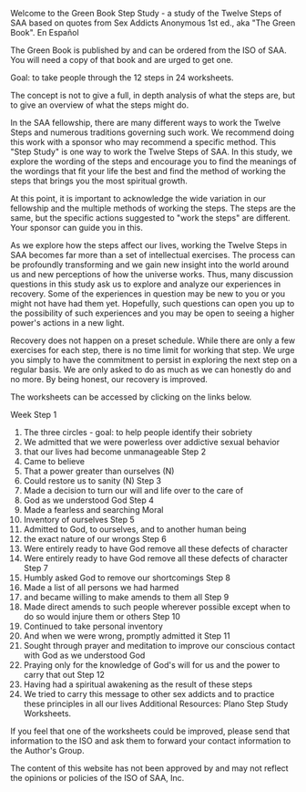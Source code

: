 Welcome to the Green Book Step Study - a study of the Twelve Steps of SAA based on quotes from Sex Addicts Anonymous 1st ed., aka "The Green Book". En Español

The Green Book is published by and can be ordered from the ISO of SAA. You will need a copy of that book and are urged to get one.

Goal: to take people through the 12 steps in 24 worksheets.

The concept is not to give a full, in depth analysis of what the steps are, but to give an overview of what the steps might do.

In the SAA fellowship, there are many different ways to work the Twelve Steps and numerous traditions governing such work. We recommend doing this work with a sponsor who may recommend a specific method. This "Step Study" is one way to work the Twelve Steps of SAA. In this study, we explore the wording of the steps and encourage you to find the meanings of the wordings that fit your life the best and find the method of working the steps that brings you the most spiritual growth.

At this point, it is important to acknowledge the wide variation in our fellowship and the multiple methods of working the steps. The steps are the same, but the specific actions suggested to "work the steps" are different. Your sponsor can guide you in this.

As we explore how the steps affect our lives, working the Twelve Steps in SAA becomes far more than a set of intellectual exercises. The process can be profoundly transforming and we gain new insight into the world around us and new perceptions of how the universe works. Thus, many discussion questions in this study ask us to explore and analyze our experiences in recovery. Some of the experiences in question may be new to you or you might not have had them yet. Hopefully, such questions can open you up to the possibility of such experiences and you may be open to seeing a higher power's actions in a new light.

Recovery does not happen on a preset schedule. While there are only a few exercises for each step, there is no time limit for working that step. We urge you simply to have the commitment to persist in exploring the next step on a regular basis. We are only asked to do as much as we can honestly do and no more. By being honest, our recovery is improved.

The worksheets can be accessed by clicking on the links below.

Week
Step 1
1.	The three circles - goal: to help people identify their sobriety
2.	We admitted that we were powerless over addictive sexual behavior
3.	that our lives had become unmanageable
Step 2
4.	Came to believe
5.	That a power greater than ourselves (N)
6.	Could restore us to sanity (N)
Step 3
7.	Made a decision to turn our will and life over to the care of
8.	God as we understood God
Step 4
9.	Made a fearless and searching Moral
10.	Inventory of ourselves
Step 5
11.	Admitted to God, to ourselves, and to another human being
12.	the exact nature of our wrongs
Step 6
13.	Were entirely ready to have God remove all these defects of character
14.	Were entirely ready to have God remove all these defects of character
Step 7
15.	Humbly asked God to remove our shortcomings
Step 8
16.	Made a list of all persons we had harmed
17.	and became willing to make amends to them all
Step 9
18.	Made direct amends to such people wherever possible except when to do so would injure them or others
Step 10
19.	Continued to take personal inventory
20.	And when we were wrong, promptly admitted it
Step 11
21.	Sought through prayer and meditation to improve our conscious contact with God as we understood God
22.	Praying only for the knowledge of God's will for us and the power to carry that out
Step 12
23.	Having had a spiritual awakening as the result of these steps
24.	We tried to carry this message to other sex addicts and to practice these principles in all our lives
Additional Resources: Plano Step Study Worksheets.

If you feel that one of the worksheets could be improved, please send that information to the ISO and ask them to forward your contact information to the Author's Group.

The content of this website has not been approved by and may not reflect the opinions or policies of the ISO of SAA, Inc.
